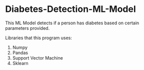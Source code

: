 # Diabetes-Detection-ML-Model
This ML Model detects if a person has diabetes based on certain parameters provided. 

Libraries that this program uses:
1. Numpy
2. Pandas
3. Support Vector Machine
4. Sklearn
